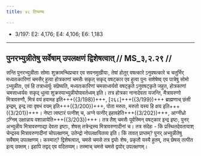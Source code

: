 ```yaml
---
title: ४८ टिप्पण्यः

---
```

- 3/197: E2: 4,176; E4: 4,106; E6: 1,183

____________________________________________


## पुनरभ्युन्नीतेषु सर्वेषाम् उपलक्षणं द्विशेषत्वात् // MS_३,२.२९ //

सन्ति पुनरभ्युन्नीताः सोमाः शुक्रामन्थिप्रचार एव सवनमुखीयाः, तेषां होतुर् वषत्कारे ऽनुवषत्कारे च चतुर्भिर् मध्यतःकारिणां चमसैर् हुत्वा होत्रकाणां चमसैः सकृत् सकृद् वषट्कार एव हुत्वा पुनः सशेषेष्व् एव पात्रेषु सोमो ऽभ्युन्नीतः, एवं हि तत्राध्वर्युः संप्रेष्यति, मध्यतःकारिणां चमसाध्वर्यवो वषट्कृते ऽनुवषट्कृते जहुत, होत्रकाणां चमसाध्वर्यवः सकृद् धुत्वा शुक्रस्याभ्युन्नीयोपावर्तध्वम् इति। तत्र होत्रका नानादेवता यजन्ति, मैत्रावरुणो मित्रावरुणौ, मित्रं वयं हवामह इति+++({3/198})+++, [२६८]+++({3/199})+++ ब्राह्मणाच् छंसी इन्द्रम्, इन्द्र त्वा वृषभं वयम् इति+++({3/200})+++, पोता मरुतः, मरुतो यस्य हि क्षय इति+++({3/201})+++। नेष्टा त्वष्टारं पत्नीश् च, अग्ने पत्नीर् इहावहेति+++({3/202})+++, आग्नीध्रो ऽग्निम् उक्षान्नाय वशान्नायेति+++({3/203})+++। तत्र तैश् चमसैः पूर्वस्मिन् वषट्कार इन्द्र इष्टः, पुनर् अभ्युन्नीय मित्रावरुणाद्या देवता इष्टाः, शेषस् तत्रेन्द्रस्य मित्रावरुणादीनां च। तत्र संदेहः - किं प्रस्थितदेवतायाश् चेन्द्रस्य मित्रावरुणादीनां चोपलक्षणम्, उतेन्द्रो नोपलक्षयितव्य इति।
किं तावत् प्राप्तम्? पुनर् अभ्युन्नीतेषु सर्वेषाम् उपलक्षणम्। कस्मात्? द्विशेषत्वात्, चमसे चमसे तत्र द्वयोः शेषः, प्रकृतौ यस्यै हुतम्, तच् छेषस् तत्पीत इत्य् उक्तम्। इहापि तद्वद् एव वदितव्यम्। तस्माच् चमसे चमसे द्वयोर् उपलक्षणम्।
